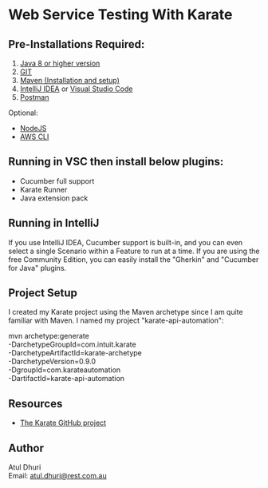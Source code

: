 # Web Service Testing With Karate

## Pre-Installations Required:
1. [Java 8 or higher version](https://www.oracle.com/java/technologies/javase-downloads.html)
2. [GIT](https://git-scm.com/downloads)
3. [Maven (Installation and setup)](https://mkyong.com/maven/how-to-install-maven-in-windows/)
4. [IntelliJ IDEA](https://www.jetbrains.com/idea/download/#section=windows) or [Visual Studio Code](https://code.visualstudio.com/download)
5. [Postman](https://www.postman.com/downloads/)

Optional:
- [NodeJS](https://nodejs.org/en/download/)
- [AWS CLI](https://docs.aws.amazon.com/cli/latest/userguide/install-cliv2-windows.html)

## Running in VSC then install below plugins:
- Cucumber full support
- Karate Runner
- Java extension pack

## Running in IntelliJ
If you use IntelliJ IDEA, Cucumber support is built-in, and you can even select a single Scenario within a Feature to run at a time. If you are using the free Community Edition, you can easily install the "Gherkin" and "Cucumber for Java" plugins.

## Project Setup
I created my Karate project using the Maven archetype since I am quite familiar with Maven. I named my project "karate-api-automation":

mvn archetype:generate \
  -DarchetypeGroupId=com.intuit.karate \
  -DarchetypeArtifactId=karate-archetype \
  -DarchetypeVersion=0.9.0 \
  -DgroupId=com.karateautomation \
  -DartifactId=karate-api-automation
  
## Resources
- [The Karate GitHub project](https://github.com/intuit/karate)

## Author
Atul Dhuri
<br/>Email: atul.dhuri@rest.com.au
  
 










